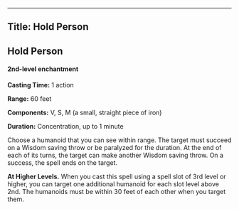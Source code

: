 -------------------------
Title: Hold Person
-------------------------

## Hold Person

#### 2nd-level enchantment


**Casting Time:** 1 action

**Range:** 60 feet

**Components:** V, S, M (a small, straight piece of
iron)

**Duration:** Concentration, up to 1 minute


Choose a humanoid that you can see within range. The target must succeed
on a Wisdom saving throw or be paralyzed for the duration. At the end of
each of its turns, the target can make another Wisdom saving throw. On a
success, the spell ends on the target.

**At Higher Levels.** When you cast this spell using a spell
slot of 3rd level or higher, you can target one additional humanoid for
each slot level above 2nd. The humanoids must be within 30 feet of each
other when you target them.


